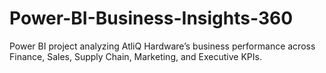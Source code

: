 # Power-BI-Business-Insights-360
Power BI project analyzing AtliQ Hardware’s business performance across Finance, Sales, Supply Chain, Marketing, and Executive KPIs.
